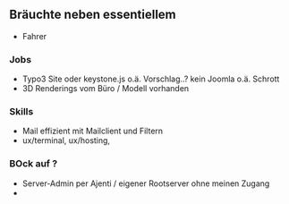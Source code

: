 ## Bräuchte neben essentiellem

* Fahrer

### Jobs

* Typo3 Site oder keystone.js o.ä. Vorschlag..? kein Joomla o.ä. Schrott
* 3D Renderings vom Büro / Modell vorhanden

### Skills

* Mail effizient mit Mailclient und Filtern
* ux/terminal, ux/hosting, 

### BOck auf ?

* Server-Admin per Ajenti / eigener Rootserver ohne meinen Zugang
* 

